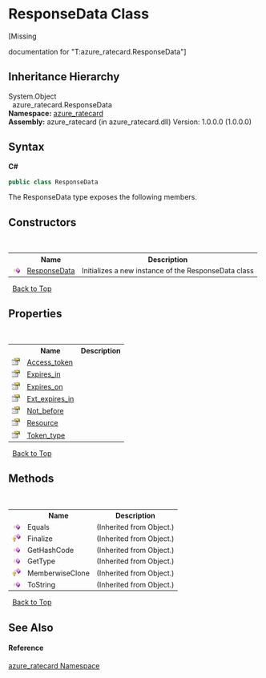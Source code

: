 # ResponseData Class
 

\[Missing <summary> documentation for "T:azure_ratecard.ResponseData"\]


## Inheritance Hierarchy
System.Object<br />&nbsp;&nbsp;azure_ratecard.ResponseData<br />
**Namespace:**&nbsp;<a href="N_azure_ratecard.md">azure_ratecard</a><br />**Assembly:**&nbsp;azure_ratecard (in azure_ratecard.dll) Version: 1.0.0.0 (1.0.0.0)

## Syntax

**C#**<br />
``` C#
public class ResponseData
```

The ResponseData type exposes the following members.


## Constructors
&nbsp;<table><tr><th></th><th>Name</th><th>Description</th></tr><tr><td>![Public method](media/pubmethod.gif "Public method")</td><td><a href="M_azure_ratecard_ResponseData__ctor.md">ResponseData</a></td><td>
Initializes a new instance of the ResponseData class</td></tr></table>&nbsp;
<a href="#responsedata-class">Back to Top</a>

## Properties
&nbsp;<table><tr><th></th><th>Name</th><th>Description</th></tr><tr><td>![Public property](media/pubproperty.gif "Public property")</td><td><a href="P_azure_ratecard_ResponseData_Access_token.md">Access_token</a></td><td /></tr><tr><td>![Public property](media/pubproperty.gif "Public property")</td><td><a href="P_azure_ratecard_ResponseData_Expires_in.md">Expires_in</a></td><td /></tr><tr><td>![Public property](media/pubproperty.gif "Public property")</td><td><a href="P_azure_ratecard_ResponseData_Expires_on.md">Expires_on</a></td><td /></tr><tr><td>![Public property](media/pubproperty.gif "Public property")</td><td><a href="P_azure_ratecard_ResponseData_Ext_expires_in.md">Ext_expires_in</a></td><td /></tr><tr><td>![Public property](media/pubproperty.gif "Public property")</td><td><a href="P_azure_ratecard_ResponseData_Not_before.md">Not_before</a></td><td /></tr><tr><td>![Public property](media/pubproperty.gif "Public property")</td><td><a href="P_azure_ratecard_ResponseData_Resource.md">Resource</a></td><td /></tr><tr><td>![Public property](media/pubproperty.gif "Public property")</td><td><a href="P_azure_ratecard_ResponseData_Token_type.md">Token_type</a></td><td /></tr></table>&nbsp;
<a href="#responsedata-class">Back to Top</a>

## Methods
&nbsp;<table><tr><th></th><th>Name</th><th>Description</th></tr><tr><td>![Public method](media/pubmethod.gif "Public method")</td><td>Equals</td><td> (Inherited from Object.)</td></tr><tr><td>![Protected method](media/protmethod.gif "Protected method")</td><td>Finalize</td><td> (Inherited from Object.)</td></tr><tr><td>![Public method](media/pubmethod.gif "Public method")</td><td>GetHashCode</td><td> (Inherited from Object.)</td></tr><tr><td>![Public method](media/pubmethod.gif "Public method")</td><td>GetType</td><td> (Inherited from Object.)</td></tr><tr><td>![Protected method](media/protmethod.gif "Protected method")</td><td>MemberwiseClone</td><td> (Inherited from Object.)</td></tr><tr><td>![Public method](media/pubmethod.gif "Public method")</td><td>ToString</td><td> (Inherited from Object.)</td></tr></table>&nbsp;
<a href="#responsedata-class">Back to Top</a>

## See Also


#### Reference
<a href="N_azure_ratecard.md">azure_ratecard Namespace</a><br />